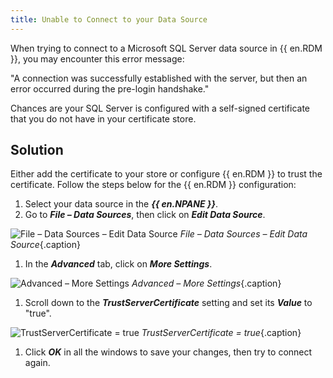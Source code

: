 ```yaml
---
title: Unable to Connect to your Data Source
---
```

When trying to connect to a Microsoft SQL Server data source in {{ en.RDM }}, you may encounter this error message:

"A connection was successfully established with the server, but then an error occurred during the pre-login handshake."

Chances are your SQL Server is configured with a self-signed certificate that you do not have in your certificate store.

## Solution

Either add the certificate to your store or configure {{ en.RDM }} to trust the certificate. Follow the steps below for the {{ en.RDM }} configuration:
1. Select your data source in the ***{{ en.NPANE }}***.
1. Go to ***File – Data Sources***, then click on ***Edit Data Source***.

![File – Data Sources – Edit Data Source](/img/en/kb/KB2158.png)
*File – Data Sources – Edit Data Source*{.caption}

1. In the ***Advanced*** tab, click on ***More Settings***.

![Advanced – More Settings](/img/en/kb/KB2164.png)
*Advanced – More Settings*{.caption}

1. Scroll down to the ***TrustServerCertificate*** setting and set its ***Value*** to "true".

![TrustServerCertificate = true](/img/en/kb/KB2165.png)
*TrustServerCertificate = true*{.caption}

1. Click ***OK*** in all the windows to save your changes, then try to connect again.
